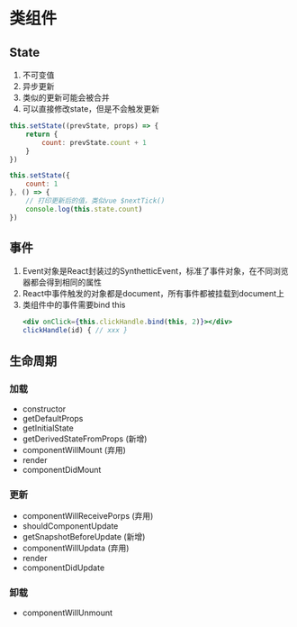 # 类组件

## State
1. 不可变值
2. 异步更新
3. 类似的更新可能会被合并
4. 可以直接修改state，但是不会触发更新
```js
this.setState((prevState, props) => {
    return {
        count: prevState.count + 1
    }
})
```
```js
this.setState({
    count: 1
}, () => {
    // 打印更新后的值，类似vue $nextTick()
    console.log(this.state.count)
})
```

## 事件
1. Event对象是React封装过的SynthetticEvent，标准了事件对象，在不同浏览器都会得到相同的属性
2. React中事件触发的对象都是document，所有事件都被挂载到document上
3. 类组件中的事件需要bind this
   ```jsx
   <div onClick={this.clickHandle.bind(this, 2)}></div>
   clickHandle(id) { // xxx }
   ```
## 生命周期
### 加载
- constructor
- getDefaultProps
- getInitialState
- getDerivedStateFromProps (新增)
- componentWillMount (弃用)
- render
- componentDidMount
### 更新
- componentWillReceivePorps (弃用)
- shouldComponentUpdate
- getSnapshotBeforeUpdate (新增)
- componentWillUpdata (弃用)
- render
- componentDidUpdate
### 卸载
- componentWillUnmount